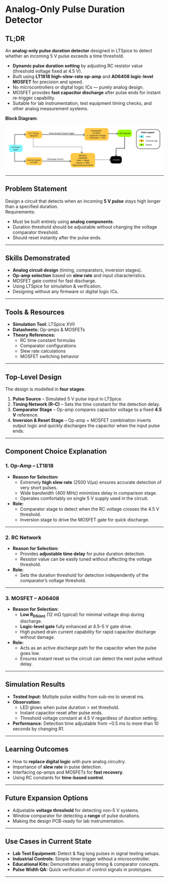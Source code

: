 # Analog-Only Pulse Duration Detector

## TL;DR
An **analog-only pulse duration detector** designed in LTSpice to detect whether an incoming 5 V pulse exceeds a time threshold.  
- **Dynamic pulse duration setting** by adjusting RC resistor value (threshold voltage fixed at 4.5 V).  
- Built using **LT1818 high-slew-rate op-amp** and **AO6408 logic-level MOSFET** for precision and speed.  
- No microcontrollers or digital logic ICs — purely analog design.  
- MOSFET provides **fast capacitor discharge** after pulse ends for instant re-trigger capability.  
- Suitable for lab instrumentation, test equipment timing checks, and other analog measurement systems.

**Block Diagram:**

![Pulse Duration Detector](./diagram.svg)

---

## Problem Statement
Design a circuit that detects when an incoming **5 V pulse** stays high longer than a specified duration.  
Requirements:
- Must be built entirely using **analog components**.
- Duration threshold should be adjustable without changing the voltage comparator threshold.
- Should reset instantly after the pulse ends.

---

## Skills Demonstrated
- **Analog circuit design** (timing, comparators, inversion stages).
- **Op-amp selection** based on **slew rate** and input characteristics.
- MOSFET gate control for fast discharge.
- Using LTSpice for simulation & verification.
- Designing without any firmware or digital logic ICs.

---

## Tools & Resources
- **Simulation Tool:** LTSpice XVII
- **Datasheets:** Op-amps & MOSFETs
- **Theory References:**
  - RC time constant formulas
  - Comparator configurations
  - Slew rate calculations
  - MOSFET switching behavior

---

## Top-Level Design
The design is modelled in **four stages**:

1. **Pulse Source** – Simulated 5 V pulse input in LTSpice.  
2. **Timing Network (R–C)** – Sets the time constant for the detection delay.  
3. **Comparator Stage** – Op-amp compares capacitor voltage to a fixed **4.5 V** reference.  
4. **Inversion & Reset Stage** – Op-amp + MOSFET combination inverts output logic and quickly discharges the capacitor when the input pulse ends.

---

## Component Choice Explanation

### 1. **Op-Amp – LT1818**
- **Reason for Selection:**  
  - Extremely **high slew rate** (2500 V/μs) ensures accurate detection of very short pulses.
  - Wide bandwidth (400 MHz) minimizes delay in comparison stage.
  - Operates comfortably on single 5 V supply used in the circuit.
- **Role:**  
  - Comparator stage to detect when the RC voltage crosses the 4.5 V threshold.
  - Inversion stage to drive the MOSFET gate for quick discharge.

---

### 2. **RC Network**
- **Reason for Selection:**  
  - Provides **adjustable time delay** for pulse duration detection.
  - Resistor value can be easily tuned without affecting the voltage threshold.
- **Role:**  
  - Sets the duration threshold for detection independently of the comparator’s voltage threshold.

---

### 3. **MOSFET – AO6408**
- **Reason for Selection:**  
  - **Low R<sub>DS(on)</sub>** (12 mΩ typical) for minimal voltage drop during discharge.
  - **Logic-level gate** fully enhanced at 4.5–5 V gate drive.
  - High pulsed drain current capability for rapid capacitor discharge without damage.
- **Role:**  
  - Acts as an active discharge path for the capacitor when the pulse goes low.
  - Ensures instant reset so the circuit can detect the next pulse without delay.


---

## Simulation Results
- **Tested Input:** Multiple pulse widths from sub-ms to several ms.
- **Observation:**  
  - LED glows when pulse duration > set threshold.  
  - Instant capacitor reset after pulse ends.  
  - Threshold voltage constant at 4.5 V regardless of duration setting.
- **Performance:** Detection time adjustable from ~0.5 ms to more than 10 seconds by changing R1.

---

## Learning Outcomes
- How to **replace digital logic** with pure analog circuitry.
- Importance of **slew rate** in pulse detection.
- Interfacing op-amps and MOSFETs for **fast recovery**.
- Using RC constants for **time-based control**.

---

## Future Expansion Options
- Adjustable **voltage threshold** for detecting non-5 V systems.
- Window comparator for detecting a **range** of pulse durations.
- Making the design PCB-ready for lab instrumentation.

---

## Use Cases in Current State
- **Lab Test Equipment:** Detect & flag long pulses in signal testing setups.
- **Industrial Controls:** Simple timer trigger without a microcontroller.
- **Educational Kits:** Demonstrates analog timing & comparator concepts.
- **Pulse Width QA:** Quick verification of control signals in prototypes.

---
